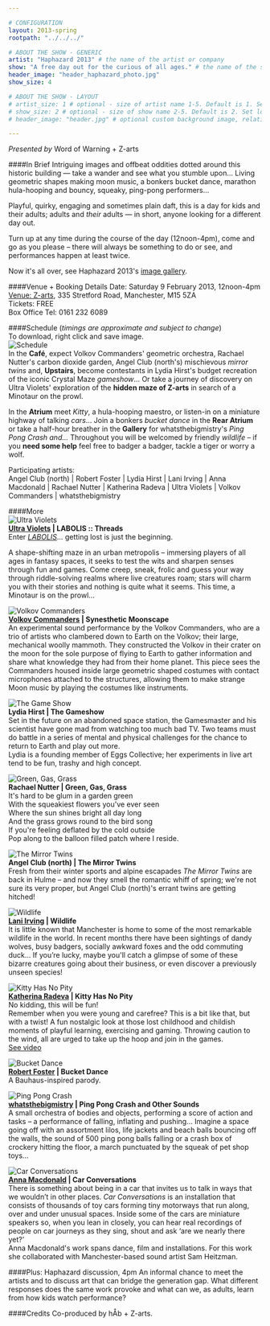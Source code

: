 ```yaml
---

# CONFIGURATION
layout: 2013-spring
rootpath: "../../../"

# ABOUT THE SHOW - GENERIC
artist: "Haphazard 2013" # the name of the artist or company
show: "A free day out for the curious of all ages." # the name of the show
header_image: "header_haphazard_photo.jpg" 
show_size: 4

# ABOUT THE SHOW - LAYOUT
# artist_size: 1 # optional - size of artist name 1-5. Default is 1. Set longer names to lower values
# show_size: 2 # optional - size of show name 2-5. Default is 2. Set longer names to lower values
# header_image: "header.jpg" # optional custom background image, relative to current page

---
```

*Presented by* Word of Warning + Z-arts
          
####In Brief
Intriguing images and offbeat oddities dotted around this historic building — take a wander and see what you stumble upon… Living geometric shapes making moon music, a bonkers bucket dance, marathon hula-hooping and bouncy, squeaky, ping-pong performers…    

Playful, quirky, engaging and sometimes plain daft, this is a day for kids and their adults; adults and *their* adults — in short, anyone looking for a different day out.    

Turn up at any time during the course of the day (12noon-4pm), come and go as you please – there will always be something to do or see, and performances happen at least twice.        
                    
Now it's all over, see Haphazard 2013's [image gallery](/galleries/2013-haphazard).       
                    
####Venue + Booking Details
Date: Saturday 9 February 2013, 12noon-4pm    
[Venue: Z-arts](http://www.z-arts.org/about-us/getting-here/), 335 Stretford Road, Manchester, M15 5ZA    
Tickets: FREE    
Box Office Tel: 0161 232 6089

####Schedule (*timings are approximate and subject to change*)            
To download, right click and save image.                    
![Schedule](hap-public-sched.jpg)                 
In the **Café**, expect Volkov Commanders' geometric orchestra, Rachael Nutter's carbon dioxide garden, Angel Club (north's) mischievous *mirror twins* and, **Upstairs**, become contestants in Lydia Hirst's budget recreation of the iconic Crystal Maze *gameshow*… Or take a journey of discovery on Ultra Violets' exploration of the **hidden maze of Z-arts** in search of a Minotaur on the prowl.    

In the **Atrium** meet *Kitty*, a hula-hooping maestro, or listen-in on a miniature highway of talking *cars*… Join a bonkers *bucket dance* in the **Rear Atrium** or take a half-hour breather in the **Gallery** for whatsthebigmistry's *Ping Pong Crash and…* Throughout you will be welcomed by friendly *wildlife* – if you **need some help** feel free to badger a badger, tackle a tiger or worry a wolf.  
  
Participating artists:                  
Angel Club (north) | Robert Foster | Lydia Hirst | Lani Irving | Anna Macdonald | Rachael Nutter | Katherina Radeva | Ultra Violets | Volkov Commanders | whatsthebigmistry             
                    
####More     
![Ultra Violets](labolis.jpg)    
**[Ultra Violets](http://www.ultraviolets.org.uk) | LABOLIS :: Threads**    
Enter [*LABOLIS*](http://vimeo.com/33027206)… getting lost is just the beginning.   
            
A shape-shifting maze in an urban metropolis – immersing players of all ages in fantasy spaces, it seeks to test the wits and sharpen senses through fun and games. Come creep, sneak, frolic and guess your way through riddle-solving realms where live creatures roam; stars will charm you with their stories and nothing is quite what it seems. This time, a Minotaur is on the prowl…    

![Volkov Commanders](volkov.jpg)    
**[Volkov Commanders](http://www.volkovcommanders.co.uk) | Synesthetic Moonscape**    
An experimental sound performance by the Volkov Commanders, who are a trio of artists who clambered down to Earth on the Volkov; their large, mechanical woolly mammoth. They constructed the Volkov in their crater on the moon for the sole purpose of flying to Earth to gather information and share what knowledge they had from their home planet. This piece sees the Commanders housed inside large geometric shaped costumes with contact microphones attached to the structures, allowing them to make strange Moon music by playing the costumes like instruments.         

![The Game Show](gameshow.jpg)    
**Lydia Hirst | The Gameshow**    
Set in the future on an abandoned space station, the Gamesmaster and his scientist have gone mad from watching too much bad TV. Two teams must do battle in a series of mental and physical challenges for the chance to return to Earth and play out more.    
Lydia is a founding member of Eggs Collective; her experiments in live art tend to be fun, trashy and high concept.    
           
![Green, Gas, Grass](rachael.jpg)            
**Rachael Nutter | Green, Gas, Grass**    
It's hard to be glum in a garden green    
With the squeakiest flowers you've ever seen     
Where the sun shines bright all day long    
And the grass grows round to the bird song    
If you're feeling deflated by the cold outside    
Pop along to the balloon filled patch where I reside.    
           
![The Mirror Twins](mirror.jpg)    
**Angel Club (north) | The Mirror Twins**           
Fresh from their winter sports and alpine escapades *The Mirror Twins* are back in Hulme – and now they smell the romantic whiff of spring; we're not sure its very proper, but Angel Club (north)'s errant twins are getting hitched!    
           
![Wildlife](lani.jpg)    
**[Lani Irving](http://laniirving.wix.com/laniirving) | Wildlife**     
It is little known that Manchester is home to some of the most remarkable wildlife in the world. In recent months there have been sightings of dandy wolves, busy badgers, socially awkward foxes and the odd commuting duck… If you’re lucky, maybe you'll catch a glimpse of some of these bizarre creatures going about their business, or even discover a previously unseen species!    
          
![Kitty Has No Pity](kitty.jpg)    
**[Katherina Radeva](http://www.katherinaradeva.co.uk) | Kitty Has No Pity**    
No kidding, this will be fun!   
Remember when you were young and carefree? This is a bit like that, but with a twist! A fun nostalgic look at those lost childhood and childish moments of playful learning, exercising and gaming. Throwing caution to the wind, all are urged to take up the hoop and join in the games.   
[See video](https://vimeo.com/38843313)    
        
![Bucket Dance](bucket.jpg)    
**[Robert Foster](http://vimeo.com/25026289) | Bucket Dance**        
A Bauhaus-inspired parody.    
        
![Ping Pong Crash](priya.jpg)    
**[whatsthebigmistry](http://www.whatsthebigmistry.com) | Ping Pong Crash and Other Sounds**    
A small orchestra of bodies and objects, performing a score of action and tasks – a performance of falling, inflating and pushing… Imagine a space going off with an assortment lilos, life jackets and beach balls bouncing off the walls, the sound of 500 ping pong balls falling or a crash box of crockery hitting the floor, a march punctuated by the squeak of pet shop toys…    
 
![Car Conversations](cars.jpg)    
**[Anna Macdonald](http://www.forecastdance.org/car_conversations.html) | Car Conversations**    
There is something about being in a car that invites us to talk in ways that we wouldn’t in other places. *Car Conversations* is an installation that consists of thousands of toy cars forming tiny motorways that run along, over and under unusual spaces. Inside some of the cars are miniature speakers so, when you lean in closely, you can hear real recordings of people on car journeys as they sing, shout and ask ‘are we nearly there yet?’    
Anna Macdonald's work spans dance, film and installations. For this work she collaborated with Manchester-based sound artist Sam Heitzman.    

####Plus: Haphazard discussion, 4pm
An informal chance to meet the artists and to discuss art that can bridge the generation gap. What different responses does the same work provoke and what can we, as adults, learn from how kids watch performance?    
                    
####Credits
Co-produced by hÅb + Z-arts.
